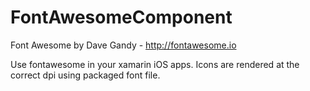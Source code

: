 FontAwesomeComponent
====================

Font Awesome by Dave Gandy - http://fontawesome.io

Use fontawesome in your xamarin iOS apps. Icons are rendered at the correct dpi using packaged font file.
